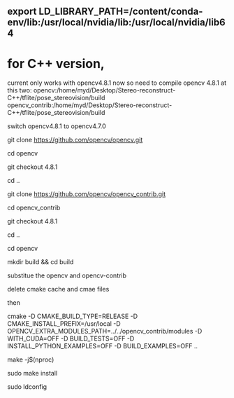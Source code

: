 ## export LD_LIBRARY_PATH=/content/conda-env/lib:/usr/local/nvidia/lib:/usr/local/nvidia/lib64

# for C++ version,
current only works with opencv4.8.1 now
so need to compile opencv 4.8.1 at this two:
opencv:/home/myd/Desktop/Stereo-reconstruct-C++/tflite/pose_stereovision/build
opencv_contrib:/home/myd/Desktop/Stereo-reconstruct-C++/tflite/pose_stereovision/build



switch opencv4.8.1 to opencv4.7.0


git clone https://github.com/opencv/opencv.git

cd opencv

git checkout 4.8.1

cd ..

git clone https://github.com/opencv/opencv_contrib.git

cd opencv_contrib

git checkout 4.8.1

cd ..

cd opencv

mkdir build && cd build



substitue the opencv and opencv-contrib

delete cmake cache and cmae files

then


cmake -D CMAKE_BUILD_TYPE=RELEASE       -D CMAKE_INSTALL_PREFIX=/usr/local       -D OPENCV_EXTRA_MODULES_PATH=../../opencv_contrib/modules       -D WITH_CUDA=OFF       -D BUILD_TESTS=OFF       -D INSTALL_PYTHON_EXAMPLES=OFF       -D BUILD_EXAMPLES=OFF ..



make -j$(nproc)

sudo make install

sudo ldconfig


